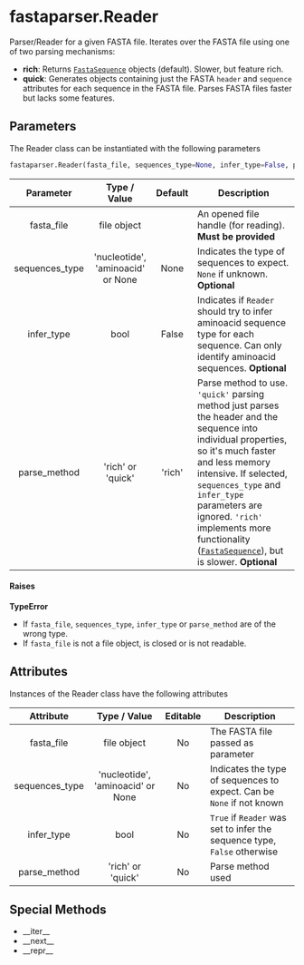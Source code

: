 # fastaparser.Reader
Parser/Reader for a given FASTA file.
Iterates over the FASTA file using one of two parsing mechanisms:

* **rich**:
Returns [`FastaSequence`](api_fastasequence.md) objects (default). Slower, but feature rich.
* **quick**:
Generates objects containing just the FASTA `header` and `sequence` attributes
for each sequence in the FASTA file.
Parses FASTA files faster but lacks some features.

## Parameters
The Reader class can be instantiated with the following parameters
```Python
fastaparser.Reader(fasta_file, sequences_type=None, infer_type=False, parse_method='rich')
```

| Parameter | Type / Value | Default | Description|
|:---:|:---:|:---:|---|
| fasta_file | file object | | An opened file handle (for reading). **Must be provided** |
| sequences_type | 'nucleotide', 'aminoacid' or None | None | Indicates the type of sequences to expect. `None` if unknown. **Optional** |
| infer_type | bool | False | Indicates if `Reader` should try to infer aminoacid sequence type for each sequence. Can only identify aminoacid sequences. **Optional** |
| parse_method | 'rich' or 'quick' | 'rich' | Parse method to use. `'quick'` parsing method just parses the header and the sequence into individual properties, so it's much faster and less memory intensive. If selected, `sequences_type` and `infer_type` parameters are ignored. `'rich'` implements more functionality ([`FastaSequence`](api_fastasequence.md)), but is slower. **Optional** |

#### Raises
**TypeError**

* If `fasta_file`, `sequences_type`, `infer_type` or `parse_method` are of the wrong type.
* If `fasta_file` is not a file object, is closed or is not readable.

## Attributes
Instances of the Reader class have the following attributes

| Attribute | Type / Value | Editable | Description |
|:---:|:---:|:---:|---|
| fasta_file | file object | No | The FASTA file passed as parameter |
| sequences_type | 'nucleotide', 'aminoacid' or None | No | Indicates the type of sequences to expect. Can be `None` if not known |
| infer_type | bool | No | `True` if `Reader` was set to infer the sequence type, `False` otherwise |
| parse_method | 'rich' or 'quick' | No | Parse method used |

## Special Methods
* \_\_iter__
* \_\_next__
* \_\_repr__
